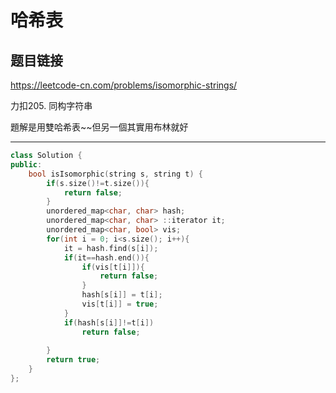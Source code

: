 # 哈希表

## 题目链接

https://leetcode-cn.com/problems/isomorphic-strings/

力扣205. 同构字符串

題解是用雙哈希表~~但另一個其實用布林就好    

    
---------------------------------------

```cpp
class Solution {
public:
    bool isIsomorphic(string s, string t) {
        if(s.size()!=t.size()){
            return false;
        }
        unordered_map<char, char> hash;
        unordered_map<char, char> ::iterator it;
        unordered_map<char, bool> vis;
        for(int i = 0; i<s.size(); i++){
            it = hash.find(s[i]);
            if(it==hash.end()){
                if(vis[t[i]]){
                    return false;
                }
                hash[s[i]] = t[i];
                vis[t[i]] = true;
            }
            if(hash[s[i]]!=t[i])
                return false;
                
        }
        return true;
    }
};
```
